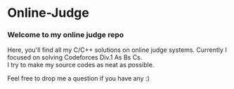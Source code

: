 # Online-Judge

### Welcome to my online judge repo  
Here, you'll find all my C/C++ solutions on online judge systems. 
Currently I focused on solving Codeforces Div.1 As Bs Cs.  
I try to make my source codes as neat as possible.  

Feel free to drop me a question if you have any :)
